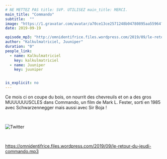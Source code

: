 ```yaml
---
# NE METTEZ PAS title: SVP. UTILISEZ main_title: MERCI.
main_title: "Commando"
subtitle:  ""
image: "https://1.gravatar.com/avatar/a70ce13ce2571248b04780895aa55964?s=96&d=identicon&r=G"
date: 2019-09-19

episode_mp3: "http://omnidentifrice.files.wordpress.com/2019/09/le-retour-du-jeudi-commando.mp3"
author: "Kalkulmatriciel, Juuniper"
duration: "0"
people_link: 
  - name: Kalkulmatriciel
    key: kalkulmatriciel
  - name: Juuniper
    key: juuniper


is_explicit: no
---
```


<PodcastHeader/>

<!-- ECRIRE LA DESCRIPTION DE L'EPISODE SOUS CETTE LIGNE -->
<p>Ce mois ci on coupe du bois, on nourrit des chevreuils et on a des gros MUUUUUUSCLES dans Commando, un film de Mark L. Fester, sorti en 1985 avec&nbsp;Schwarzennegger mais aussi avec Sir Boja !</p>
<p>&nbsp;</p>
<p><img src="https://retourdujeudi.files.wordpress.com/2019/09/twitter.jpg" alt="Twitter"></p>
<p>&nbsp;</p>
<p><a href="https://omnidentifrice.files.wordpress.com/2019/09/le-retour-du-jeudi-commando.mp3" rel="nofollow">https://omnidentifrice.files.wordpress.com/2019/09/le-retour-du-jeudi-commando.mp3</a></p>



